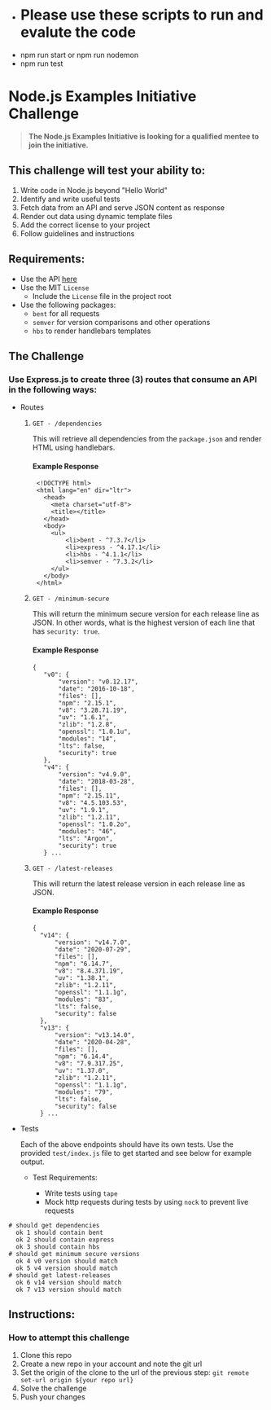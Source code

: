 + # Please use these scripts to run and evalute the code
- npm run start or npm run nodemon
- npm run test

# Node.js Examples Initiative Challenge

> **The Node.js Examples Initiative is looking for a qualified mentee to join the initiative.**

## This challenge will test your ability to:

1. Write code in Node.js beyond "Hello World"
2. Identify and write useful tests
3. Fetch data from an API and serve JSON content as response
4. Render out data using dynamic template files
5. Add the correct license to your project
6. Follow guidelines and instructions

## Requirements:

- Use the API [here](https://nodejs.org/dist/index.json)
- Use the MIT `License`
  - Include the `License` file in the project root
- Use the following packages:
  - `bent` for all requests
  - `semver` for version comparisons and other operations
  - `hbs` to render handlebars templates

## The Challenge

### Use Express.js to create three (3) routes that consume an API in the following ways:

- Routes

  1. `GET - /dependencies`

     This will retrieve all dependencies from the `package.json` and render HTML using handlebars.

     #### Example Response

     ```
      <!DOCTYPE html>
      <html lang="en" dir="ltr">
        <head>
          <meta charset="utf-8">
          <title></title>
        </head>
        <body>
          <ul>
              <li>bent - ^7.3.7</li>
              <li>express - ^4.17.1</li>
              <li>hbs - ^4.1.1</li>
              <li>semver - ^7.3.2</li>
          </ul>
        </body>
      </html>
     ```

  2. `GET - /minimum-secure`

     This will return the minimum secure version for each release line as JSON. In other words, what is the highest version of each line that has `security: true`.

     #### Example Response

     ```
     {
        "v0": {
            "version": "v0.12.17",
            "date": "2016-10-18",
            "files": [],
            "npm": "2.15.1",
            "v8": "3.28.71.19",
            "uv": "1.6.1",
            "zlib": "1.2.8",
            "openssl": "1.0.1u",
            "modules": "14",
            "lts": false,
            "security": true
        },
        "v4": {
            "version": "v4.9.0",
            "date": "2018-03-28",
            "files": [],
            "npm": "2.15.11",
            "v8": "4.5.103.53",
            "uv": "1.9.1",
            "zlib": "1.2.11",
            "openssl": "1.0.2o",
            "modules": "46",
            "lts": "Argon",
            "security": true
        } ...

     ```

  3. `GET - /latest-releases`

     This will return the latest release version in each release line as JSON.

     #### Example Response

     ```
     {
       "v14": {
           "version": "v14.7.0",
           "date": "2020-07-29",
           "files": [],
           "npm": "6.14.7",
           "v8": "8.4.371.19",
           "uv": "1.38.1",
           "zlib": "1.2.11",
           "openssl": "1.1.1g",
           "modules": "83",
           "lts": false,
           "security": false
       },
       "v13": {
           "version": "v13.14.0",
           "date": "2020-04-28",
           "files": [],
           "npm": "6.14.4",
           "v8": "7.9.317.25",
           "uv": "1.37.0",
           "zlib": "1.2.11",
           "openssl": "1.1.1g",
           "modules": "79",
           "lts": false,
           "security": false
       } ...

     ```

* Tests

  Each of the above endpoints should have its own tests. Use the provided `test/index.js` file to get started and see below for example output.

  - Test Requirements:

    - Write tests using `tape`
    - Mock http requests during tests by using `nock` to prevent live requests

```
# should get dependencies
  ok 1 should contain bent
  ok 2 should contain express
  ok 3 should contain hbs
# should get minimum secure versions
  ok 4 v0 version should match
  ok 5 v4 version should match
# should get latest-releases
  ok 6 v14 version should match
  ok 7 v13 version should match
```

## Instructions:

### How to attempt this challenge

1. Clone this repo
2. Create a new repo in your account and note the git url
3. Set the origin of the clone to the url of the previous step: `git remote set-url origin ${your repo url}`
4. Solve the challenge
5. Push your changes
